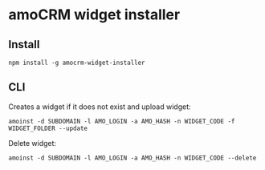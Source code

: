 # amoCRM widget installer
## Install
```
npm install -g amocrm-widget-installer
```
## CLI
Creates a widget if it does not exist and upload widget:
```
amoinst -d SUBDOMAIN -l AMO_LOGIN -a AMO_HASH -n WIDGET_CODE -f WIDGET_FOLDER --update
```
Delete widget:
```
amoinst -d SUBDOMAIN -l AMO_LOGIN -a AMO_HASH -n WIDGET_CODE --delete
```